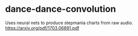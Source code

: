 # dance-dance-convolution
Uses neural nets to produce stepmania charts from raw audio. https://arxiv.org/pdf/1703.06891.pdf
